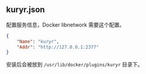 ## kuryr.json
配置服务信息，Docker libnetwork 需要这个配置。

```json
{
    "Name": "kuryr",
    "Addr": "http://127.0.0.1:2377"
}
```

安装后会被放到 `/usr/lib/docker/plugins/kuryr` 目录下。
